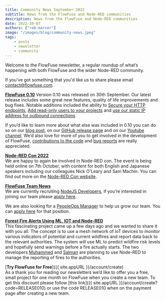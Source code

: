 ```yaml
---
title: Community News September 2022
subtitle: News from the FlowFuse and Node-RED communities
description: News from the FlowFuse and Node-RED communities
date: 2022-10-07
authors: ["rob-marcer"]
image: "/images/blog/community-news.jpeg"
tags:
    - posts
    - newsletter
    - community
---
```


Welcome to the FlowFuse newsletter, a regular roundup of what’s happening with both FlowFuse and the wider Node-RED community.
<!--more-->
If you've got something that you'd like us to share please email [contact@flowfuse.com](mailto:contact@flowfuse.com).

[**FlowFuse 0.10**](/blog/2022/09/flowforge-010-released/)
Version 0.10 was released on 30th September. Our latest release includes some great new features, quality of life improvements and bug fixes. Notable additions included the ability to [Secure your HTTP endpoints](https://github.com/FlowFuse/flowfuse/pull/893), [Add read-only users to your projects](https://github.com/FlowFuse/flowfuse/issues/657) and [use our static IP address for outbound connections](/docs/cloud/introduction/#ip-addresses)

If you’d like to learn more about what else was included in 0.10 you can do so on our [blog post](/blog/2022/09/flowforge-010-released/), on our [GitHub release page](https://github.com/FlowFuse/flowfuse/releases/tag/v0.10.0) and on our [Youtube channel](https://youtube.com/watch?v=mjR1iiEFiBg). We’d also love for more of you to get involved in the development of FlowFuse, [contributions to the code](https://github.com/FlowFuse/flowfuse/blob/main/CONTRIBUTING.md) and [bug reports](https://github.com/FlowFuse/flowfuse/issues) are really appreciated.
    
[**Node-RED Con 2022**](https://nrcon.nodered.org/)  
We are happy to again be involved in Node-RED con. The event is being held online on 7th October, with content for both English and Japanese speakers including our colleagues Nick O'Leary and Sam Machin. You can find out more on the [Node-RED Con website](https://nrcon.nodered.org/).  

[**FlowFuse Team News**](https://flowforge.com/team/)    
We are currently recruiting [NodeJS Developers](https://boards.greenhouse.io/flowfuse/jobs/4463977004), if you’re interested in joining our team please [apply here](https://boards.greenhouse.io/flowfuse/jobs/4463977004#app).

We are also looking for a [PeopleOps Manager](https://boards.greenhouse.io/flowfuse/jobs/4687876004) to help us grow our team. You can [apply here](https://boards.greenhouse.io/flowfuse/jobs/4687876004#app) for that position.
    
[**Forest Fire Alerts Using ML, IOT and Node-RED**](https://hackster.io/user102774/fight-fire-wild-fire-prediction-using-tinyml-df7572)  
This fascinating project came up a few days ago and we wanted to share it with you all. The concept is to use a mesh network of IoT devices to monitor various indicators of potential and current wildfires and report data back to the relevant authorities. The system will use ML to predict wildfire risk levels and hopefully send warnings before a fire actually starts. The two developers [Muhammed](https://linkedin.com/in/zainmfd/) and [Salman](https://linkedin.com/in/salmanfarisvp/) are planning to use Node-RED to manage the reporting of fires to the authorities.
    
[**Try FlowFuse for Free**]({{ site.appURL }}/account/create)  
As a thank you for reading our newsletters we’d like to offer you a free, small project for one month on FlowFuse when you create a new team. To get this discount please follow [this link]({{ site.appURL }}/account/create?code=RELEASE010) or use the code RELEASE010 when on the payment page after creating a new team.
